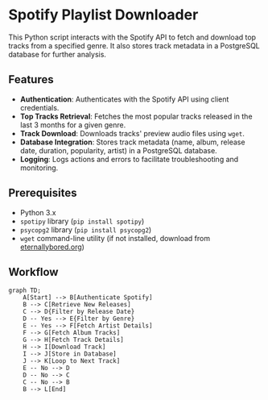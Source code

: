 # Spotify Playlist Downloader

This Python script interacts with the Spotify API to fetch and download top tracks from a specified genre. It also stores track metadata in a PostgreSQL database for further analysis.

## Features

- **Authentication**: Authenticates with the Spotify API using client credentials.
- **Top Tracks Retrieval**: Fetches the most popular tracks released in the last 3 months for a given genre.
- **Track Download**: Downloads tracks' preview audio files using `wget`.
- **Database Integration**: Stores track metadata (name, album, release date, duration, popularity, artist) in a PostgreSQL database.
- **Logging**: Logs actions and errors to facilitate troubleshooting and monitoring.

## Prerequisites

- Python 3.x
- `spotipy` library (`pip install spotipy`)
- `psycopg2` library (`pip install psycopg2`)
- `wget` command-line utility (if not installed, download from [eternallybored.org](https://eternallybored.org/misc/wget/))

## Workflow

```mermaid
graph TD;
    A[Start] --> B[Authenticate Spotify]
    B --> C[Retrieve New Releases]
    C --> D{Filter by Release Date}
    D -- Yes --> E{Filter by Genre}
    E -- Yes --> F[Fetch Artist Details]
    F --> G[Fetch Album Tracks]
    G --> H[Fetch Track Details]
    H --> I[Download Track]
    I --> J[Store in Database]
    J --> K[Loop to Next Track]
    E -- No --> D
    D -- No --> C
    C -- No --> B
    B --> L[End]
